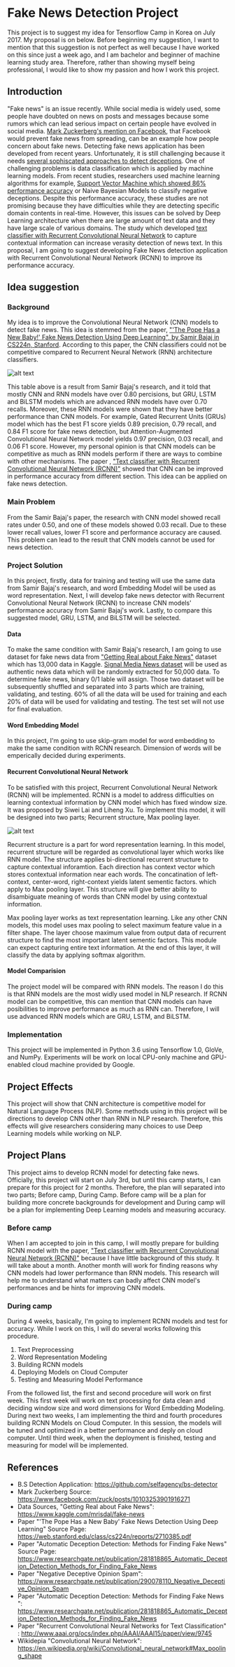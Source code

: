 # Fake News Detection Project
This project is to suggest my idea for Tensorflow Camp in Korea on July 2017. My proposal is on below.
Before beginning my suggestion, I want to mention that this suggestion is not perfect as well because I have worked on this since just a week ago, and I am bachelor and beginner of machine learning study area. Therefore, rather than showing myself being professional, I would like to show my passion and how I work this project.

## Introduction 
"Fake news" is an issue recently. While social media is widely used, some people have doubted on news on posts and messages because some rumors which can lead serious impact on certain people have evolved in social media. [Mark Zuckerberg's mention on Facebook](https://www.facebook.com/zuck/posts/10103253901916271), that Facebook would prevent fake news from spreading, can be an example how people concern about fake news. Detecting fake news application has been developed from recent years. Unfortunately, it is still challenging because it needs [several sophiscated approaches to detect deceptions](https://www.researchgate.net/publication/281818865_Automatic_Deception_Detection_Methods_for_Finding_Fake_News). One of challenging problems is data classification which is applied by machine learning models. From recent studies, researchers used machine learning algorithms for example, [Support Vector Machine which showed 86% performance accuracy](https://www.researchgate.net/publication/290078110_Negative_Deceptive_Opinion_Spam) or Naive Bayesian Models to classify negative deceptions. Despite this performance accuracy, these studies are not promising because they have difficulties while they are detecting specific domain contents in real-time. However, this issues can be solved by Deep Learning architecture when there are large amount of text data and they have large scale of various domains. The study which developed [text classifier with Recurrent Convolutional Neural Network](http://www.aaai.org/ocs/index.php/AAAI/AAAI15/paper/view/9745) to capture contextual information can increase verasity detection of news text. In this proposal, I am going to suggest developing Fake News detection application with Recurrent Convolutional Neural Network (RCNN) to improve its performance accuracy.

## Idea suggestion
### Background
My idea is to improve the Convolutional Neural Network (CNN) models to detect fake news. This idea is stemmed from the paper, ["'The Pope Has a New Baby!' Fake News Detection Using Deep Learning", by Samir Bajaj in CS224n, Stanford](https://web.stanford.edu/class/cs224n/reports/2710385.pdf). According to this paper, the CNN classifiers could not be competitive compared to Recurrent Neural Network (RNN) architecture classifiers.

![alt text](https://github.com/Taekyoon/TensorflowCampProject/blob/master/Result%20table.png?raw=true)

This table above is a result from Samir Bajaj's research, and it told that mostly CNN and RNN models have over 0.80 percisions, but GRU, LSTM and BiLSTM models which are advanced RNN models have over 0.70 recalls. Moreover, these RNN models were shown that they have better performance than CNN models. For example, Gated Recurrent Units (GRUs) model which has the best F1 score yields 0.89 precision, 0.79 recall, and 0.84 F1 score for fake news detection, but Attention-Augmented Convolutional Neural Network model yields 0.97 precision, 0.03 recall, and 0.06 F1 score. However, my personal opinion is that CNN models can be competitive as much as RNN models perform if there are ways to combine with other mechanisms. The paper , ["Text classifier with Recurrent Convolutional Neural Network (RCNN)"](http://www.aaai.org/ocs/index.php/AAAI/AAAI15/paper/view/9745) showed that CNN can be improved in performance accuracy from different section. This idea can be applied on fake news detection.

### Main Problem
From the Samir Bajaj's paper, the research with CNN model showed recall rates under 0.50, and one of these models showed 0.03 recall. Due to these lower recall values, lower F1 score and performance accuracy are caused. This problem can lead to the result that CNN models cannot be used for news detection.

### Project Solution
In this project, firstly, data for training and testing will use the same data from Samir Bajaj's research, and word Embedding Model will be used as word representation. Next, I will develop fake news detector with Recurrent Convolutional Neural Network (RCNN) to increase CNN models' performance accuracy from Samir Bajaj's work. Lastly, to compare this suggested model, GRU, LSTM, and BiLSTM will be selected.

#### Data
To make the same condition with Samir Bajaj's research, I am going to use dataset for fake news data from ["Getting Real about Fake News"](https://www.kaggle.com/mrisdal/fake-news) dataset which has 13,000 data in Kaggle. [Signal Media News dataset]() will be used as authentic news data which will be randomly extracted for 50,000 data. To determine fake news, binary 0/1 lable will assign. Those two dataset will be subsequently shuffled and separated into 3 parts which are training, validating, and testing. 60% of all the data will be used for training and each 20% of data will be used for validating and testing. The test set will not use for final evaluation.

#### Word Embedding Model
In this project, I'm going to use skip-gram model for word embedding to make the same condition with RCNN research. Dimension of words will be emperically decided during experiments.

#### Recurrent Convolutional Neural Network
To be satisfied with this project, Recurrent Convolutional Neural Network (RCNN) will be implemented. RCNN is a model to address difficulties on learning contextual information by CNN model which has fixed window size. It was proposed by Siwei Lai and Liheng Xu. To implement this model, it will be designed into two parts; Recurrent structure, Max pooling layer.

![alt text](https://github.com/Taekyoon/TensorflowCampProject/blob/master/RCNN%20Model.png?raw=true)

Recurrent structure is a part for word representation learning. In this model, recurrent structure will be regarded as convolutional layer which works like RNN model. The structure applies bi-directional recurrent structure to capture contextual inforamtion. Each direction has context vector which stores contextual information near each words. The concatination of left-context, center-word, right-context yields latent sementic factors. which apply to Max pooling layer. This structure will give better ability to disambiguate meaning of words than CNN model by using contextual information. 

Max pooling layer works as text representation learning. Like any other CNN models, this model uses max pooling to select maximum feature value in a filter shape. The layer choose maximum value from output data of recurrent structure to find the most important latent sementic factors. This module can expect capturing entire text information. At the end of this layer, it will classify the data by applying softmax algorithm.

#### Model Comparision
The project model will be compared with RNN models. The reason I do this is that RNN models are the most widly used model in NLP research. If RCNN model can be competitive, this can mention that CNN models can have posibilities to improve performance as much as RNN can. Therefore, I will use advanced RNN models which are GRU, LSTM, and BiLSTM.

### Implementation
This project will be implemented in Python 3.6 using Tensorflow 1.0, GloVe, and NumPy. Experiments will be work on local CPU-only machine and GPU-enabled cloud machine provided by Google.

## Project Effects
This project will show that CNN architecture is competitive model for Natural Language Process (NLP). Some methods using in this project will be directions to develop CNN other than RNN in NLP research. Therefore, this effects will give researchers considering many choices to use Deep Learning models while working on NLP.

## Project Plans
This project aims to develop RCNN model for detecting fake news. Officially, this project will start on July 3rd, but until this camp starts, I can prepare for this project for 2 months. Therefore, the plan will separated into two parts; Before camp, During Camp. Before camp will be a plan for building more concrete backgrounds for development and During camp will be a plan for implementing Deep Learning models and measuring accuracy.
### Before camp
When I am accepted to join in this camp, I will mostly prepare for building RCNN model with the paper, ["Text classifier with Recurrent Convolutional Neural Network (RCNN)"](http://www.aaai.org/ocs/index.php/AAAI/AAAI15/paper/view/9745) because I have little background of this study. It will take about a month. Another month will work for finding reasons why CNN models had lower performance than RNN models. This research will help me to understand what matters can badly affect CNN model's performances and be hints for improving CNN models.
### During camp
During 4 weeks, basically, I'm going to implement RCNN models and test for accuracy. While I work on this, I will do several works following this procedure.
1. Text Preprocessing
2. Word Representation Modeling
3. Building RCNN models
4. Deploying Models on Cloud Computer
5. Testing and Measuring Model Performance

From the followed list, the first and second procedure will work on first week. This first week will work on text processing for data clean and deciding window size and word dimensions for Word Embedding Modeling. During next two weeks, I am implementing the third and fourth procedures building RCNN Models on Cloud Computer. In this session, the models will be tuned and optimized in a better performance and deply on cloud computer. Until third week, when the deployment is finished, testing and measuring for model will be implemented.
## References
* B.S Detection Application: https://github.com/selfagency/bs-detector
* Mark Zuckerberg Source: https://www.facebook.com/zuck/posts/10103253901916271
* Data Sources, "Getting Real about Fake News": https://www.kaggle.com/mrisdal/fake-news
* Paper "'The Pope Has a New Baby' Fake News Detection Using Deep Learning" Source Page:  https://web.stanford.edu/class/cs224n/reports/2710385.pdf
* Paper "Automatic Deception Detection: Methods for Finding Fake News" Source Page: https://www.researchgate.net/publication/281818865_Automatic_Deception_Detection_Methods_for_Finding_Fake_News
* Paper "Negative Deceptive Opinion Spam": https://www.researchgate.net/publication/290078110_Negative_Deceptive_Opinion_Spam
* Paper "Automatic Deception Detection: Methods for Finding Fake News ": https://www.researchgate.net/publication/281818865_Automatic_Deception_Detection_Methods_for_Finding_Fake_News
* Paper "Recurrent Convolutional Neural Networks for Text Classification" : http://www.aaai.org/ocs/index.php/AAAI/AAAI15/paper/view/9745
* Wikidepia "Convolutional Neural Network": https://en.wikipedia.org/wiki/Convolutional_neural_network#Max_pooling_shape
